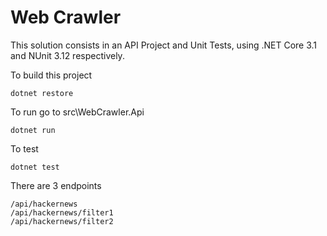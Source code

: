 #  Web Crawler
This solution consists in an API Project and Unit Tests, using .NET Core 3.1 and NUnit 3.12 respectively.

To build this project
```
dotnet restore 
```

To run go to src\WebCrawler.Api
```
dotnet run
```
To test
```
dotnet test
```

There are 3 endpoints
```
/api/hackernews
/api/hackernews/filter1
/api/hackernews/filter2
```
